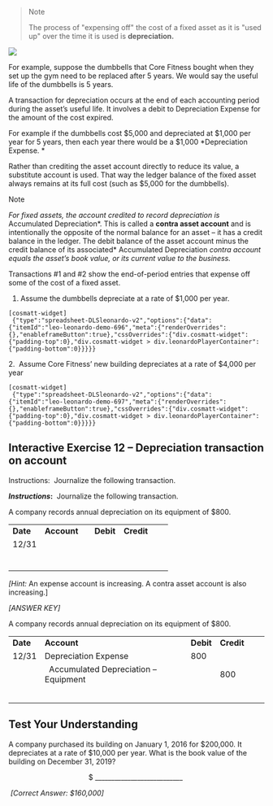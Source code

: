 > Note
> 
> The process of "expensing off" the cost of a fixed asset as it is "used up" over the time it is used is **depreciation.**

![](./Chapter_2_Recording_accounting_transactions/media/11_Additional_Common_Accounting_Transactions_Depreciation_of_fixed_assets/image2.png)

For example, suppose the dumbbells that Core Fitness bought when they set up the gym need to be replaced after 5 years. We would say the useful life of the dumbbells is 5 years.

A transaction for depreciation occurs at the end of each accounting period during the asset’s useful life. It involves a debit to Depreciation Expense for the amount of the cost expired.

For example if the dumbbells cost $5,000 and depreciated at $1,000 per year for 5 years, then each year there would be a $1,000 *Depreciation Expense. *

Rather than crediting the asset account directly to reduce its value, a substitute account is used. That way the ledger balance of the fixed asset always remains at its full cost (such as $5,000 for the dumbbells).

Note

*For fixed assets, the account credited to record depreciation is* Accumulated Depreciation*. This is called a **contra asset account** and is intentionally the opposite of the normal balance for an asset – it has a credit balance in the ledger. The debit balance of the asset account minus the credit balance of its associated* Accumulated Depreciation *contra account equals the asset’s book value, or its current value to the business.*

Transactions \#1 and \#2 show the end-of-period entries that expense off some of the cost of a fixed asset.

1.  Assume the dumbbells depreciate at a rate of $1,000 per year.

```
[cosmatt-widget]
 {"type":"spreadsheet-DLSleonardo-v2","options":{"data":{"itemId":"leo-leonardo-demo-696","meta":{"renderOverrides":{},"enableframeButton":true},"cssOverrides":{"div.cosmatt-widget":{"padding-top":0},"div.cosmatt-widget > div.leonardoPlayerContainer":{"padding-bottom":0}}}}} 
```

2.  Assume Core Fitness’ new building depreciates at a rate of $4,000 per year

```
[cosmatt-widget]
 {"type":"spreadsheet-DLSleonardo-v2","options":{"data":{"itemId":"leo-leonardo-demo-697","meta":{"renderOverrides":{},"enableframeButton":true},"cssOverrides":{"div.cosmatt-widget":{"padding-top":0},"div.cosmatt-widget > div.leonardoPlayerContainer":{"padding-bottom":0}}}}} 
```

## 

## Interactive Exercise 12 – Depreciation transaction on account

Instructions:  Journalize the following transaction.

***Instructions*:**  Journalize the following transaction.

A company records annual depreciation on its equipment of $800.

<table>
<tbody>
<tr class="odd">
<td><strong>Date</strong></td>
<td><strong>Account</strong></td>
<td></td>
<td><strong>Debit</strong></td>
<td><strong>Credit</strong></td>
<td></td>
<td></td>
</tr>
<tr class="even">
<td>12/31</td>
<td></td>
<td></td>
<td></td>
<td></td>
<td></td>
<td></td>
</tr>
<tr class="odd">
<td></td>
<td></td>
<td></td>
<td></td>
<td></td>
<td></td>
<td></td>
</tr>
<tr class="even">
<td></td>
<td>    </td>
<td></td>
<td></td>
<td></td>
<td></td>
<td></td>
</tr>
<tr class="odd">
<td></td>
<td></td>
<td></td>
<td></td>
<td></td>
<td></td>
<td></td>
</tr>
</tbody>
</table>

*\[Hint:* An expense account is increasing. A contra asset account is also increasing.\]

*\[ANSWER KEY\]*

A company records annual depreciation on its equipment of $800.

<table>
<tbody>
<tr class="odd">
<td><strong>Date</strong></td>
<td><strong>Account</strong></td>
<td></td>
<td><strong>Debit</strong></td>
<td><strong>Credit</strong></td>
<td></td>
<td></td>
</tr>
<tr class="even">
<td>12/31</td>
<td>Depreciation Expense</td>
<td></td>
<td>800</td>
<td></td>
<td></td>
<td></td>
</tr>
<tr class="odd">
<td></td>
<td>  Accumulated Depreciation – Equipment</td>
<td></td>
<td></td>
<td>800</td>
<td></td>
<td></td>
</tr>
<tr class="even">
<td></td>
<td>    </td>
<td></td>
<td></td>
<td></td>
<td></td>
<td></td>
</tr>
<tr class="odd">
<td></td>
<td></td>
<td></td>
<td></td>
<td></td>
<td></td>
<td></td>
</tr>
</tbody>
</table>

## Test Your Understanding

A company purchased its building on January 1, 2016 for $200,000. It depreciates at a rate of $10,000 per year. What is the book value of the building on December 31, 2019?  
  
                                        $ \_\_\_\_\_\_\_\_\_\_\_\_\_\_\_\_\_\_\_\_\_\_\_\_\_\_\_

 *\[Correct Answer: $160,000\]*
